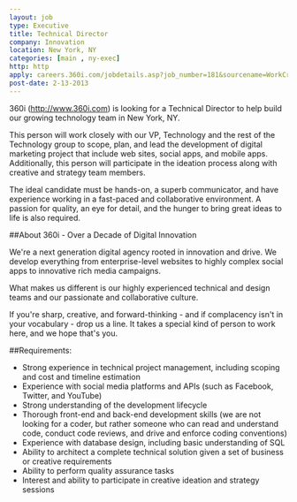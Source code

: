 ```yaml
---
layout: job
type: Executive
title: Technical Director
company: Innovation
location: New York, NY
categories: [main , ny-exec]
http: http
apply: careers.360i.com/jobdetails.asp?job_number=181&sourcename=WorkCreative.net
post-date: 2-13-2013
---
```


360i (<http://www.360i.com>) is looking for a Technical Director to help build our growing technology team in New York, NY.

This person will work closely with our VP, Technology and the rest of the Technology group to scope, plan, and lead the development of digital marketing project that include web sites, social apps, and mobile apps. Additionally, this person will participate in the ideation process along with creative and strategy team members.

The ideal candidate must be hands-on, a superb communicator, and have experience working in a fast-paced and collaborative environment. A passion for quality, an eye for detail, and the hunger to bring great ideas to life is also required.


##About 360i - Over a Decade of Digital Innovation

We're a next generation digital agency rooted in innovation and drive. We develop everything from enterprise-level websites to highly complex social apps to innovative rich media campaigns.

What makes us different is our highly experienced technical and design teams and our passionate and collaborative culture.

If you're sharp, creative, and forward-thinking - and if complacency isn't in your vocabulary - drop us a line. It takes a special kind of person to work here, and we hope that's you.

##Requirements:

* Strong experience in technical project management, including scoping and cost and timeline estimation
* Experience with social media platforms and APIs (such as Facebook, Twitter, and YouTube)
* Strong understanding of the development lifecycle
* Thorough front-end and back-end development skills (we are not looking for a coder, but rather someone who can read and understand code, conduct code reviews, and drive and enforce coding conventions)
* Experience with database design, including basic understanding of SQL
* Ability to architect a complete technical solution given a set of business or creative requirements
* Ability to perform quality assurance tasks
* Interest and ability to participate in creative ideation and strategy sessions